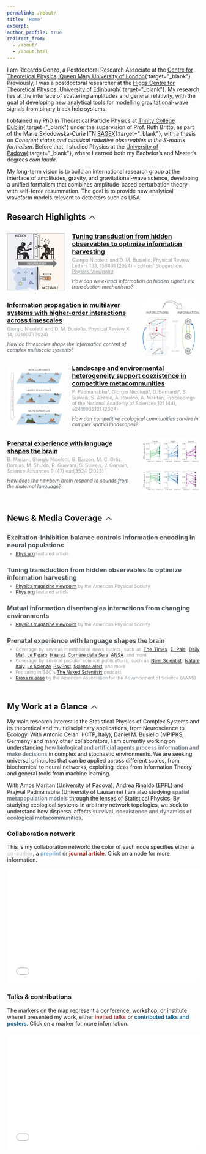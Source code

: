 ```yaml
---
permalink: /about/
title: 'Home'
excerpt:
author_profile: true
redirect_from:
  - /about/
  - /about.html
---
```


I am Riccardo Gonzo, a Postdoctoral Research Associate at the [Centre for Theoretical Physics, Queen Mary University of London](https://www.seresearch.qmul.ac.uk/cfp/){:target="_blank"}<!--_-->. Previously, I was a postdoctoral researcher at the [Higgs Centre for Theoretical Physics, University of Edinburgh](https://www.ph.ed.ac.uk/higgs){:target="_blank"}<!--_-->. My research lies at the interface of scattering amplitudes and general relativity, with the goal of developing new analytical tools for modelling gravitational-wave signals from binary black hole systems.

I obtained my PhD in Theoretical Particle Physics at [Trinity College Dublin](https://www.tcd.ie/){:target="_blank"}<!--_--> under the supervision of Prof. Ruth Britto, as part of the Marie Skłodowska-Curie ITN [SAGEX](https://sagex.org/){:target="_blank"}<!--_-->, with a thesis on *Coherent states and classical radiative observables in the S-matrix formalism*. Before that, I studied Physics at the [University of Padova](https://www.unipd.it/){:target="_blank"}<!--_-->, where I earned both my Bachelor’s and Master’s degrees *cum laude*.

My long-term vision is to build an international research group at the interface of amplitudes, gravity, and gravitational-wave science, developing a unified formalism that combines amplitude-based perturbation theory with self-force resummation. The goal is to provide new analytical waveform models relevant to detectors such as LISA.


## <span style="display: flex; align-items: center;">Research Highlights <span onclick="toggleVisibility('highlights')" style="cursor: pointer; display: inline-block; vertical-align: middle; margin-left: 5px;"><svg id="arrow-highlights" style="display: inline-block; transform: rotate(0deg); transition: transform 1s; vertical-align: middle; transform-origin: center; fill: #4A4E52;" xmlns="http://www.w3.org/2000/svg" height="24" viewBox="0 0 24 24" width="24"><path d="M18.59 16.41L20 15l-8-8-8 8 1.41 1.41L12 9.83z"/></svg></span></span>
<div id="highlights" style="max-height: 2000px; overflow: hidden; transition: max-height 0.5s ease-out;">
<div style="margin-bottom: 10px;"></div>
  <!-- Publication 1 -->
  <div style="display: flex; align-items: center; margin-bottom: 20px;">
    <img src="/images/PRL_transduction.jpg" alt="Publication 1" style="width: 150px; height: auto; margin-right: 20px;">
    <div style="flex: 1; display: flex; flex-direction: column; justify-content: center;">
      <h3 style="margin: 0;"><a href="https://link.aps.org/pdf/10.1103/PhysRevLett.133.158401" target="_blank">Tuning transduction from hidden observables to optimize information harvesting</a></h3>
      <p style="font-size: 0.9em; margin: 5px 0;color:#9BA1A6">Giorgio Nicoletti and D. M. Busiello, Physical Review Letters 133, 158401 (2024) - Editors' Suggestion, <a href="https://physics.aps.org/articles/v17/143" target="_blank" style="color:#9BA1A6">Physics Viewpoint</a></p>
      <p style="font-size: 0.9em; margin: 5px 0;color:#51585e"><i>How can we extract information on hidden signals via transduction mechanisms?</i></p>
    </div>
  </div>
  <!-- Publication 2 -->
  <div style="display: flex; align-items: center; margin-bottom: 20px;">
    <div style="flex: 1; display: flex; flex-direction: column; justify-content: center;">
      <h3 style="margin: 0;"><a href="https://link.aps.org/pdf/10.1103/PhysRevX.14.021007" target="_blank">Information propagation in multilayer systems with higher-order interactions across timescales</a></h3>
      <p style="font-size: 0.9em; margin: 5px 0;color:#9BA1A6">Giorgio Nicoletti and D. M. Busiello, Physical Review X 14, 021007 (2024)</p>
      <p style="font-size: 0.9em; margin: 5px 0;color:#51585e"><i>How do timescales shape the information content of complex multiscale systems?</i></p>
    </div>
    <img src="/images/PRX_multiscale.png" alt="Publication 2" style="width: 150px; height: auto; margin-left: 20px;">
  </div>
  <!-- Publication 3 -->
  <div style="display: flex; align-items: center; margin-bottom: 20px;">
    <img src="/images/PNAS_multispecies.png" alt="Publication 3" style="width: 150px; height: auto; margin-right: 20px;">
    <div style="flex: 1; display: flex; flex-direction: column; justify-content: center;">
      <h3 style="margin: 0;"><a href="https://www.pnas.org/doi/full/10.1073/pnas.2410932121" target="_blank">Landscape and environmental heterogeneity support coexistence in competitive metacommunities</a></h3>
      <p style="font-size: 0.9em; margin: 5px 0;color:#9BA1A6">P. Padmanabha*, Giorgio Nicoletti*, D. Bernardi*, S. Suweis, S. Azaele, A. Rinaldo, A. Maritan, Proceedings of the National Academy of Sciences 121 (44), e2410932121 (2024)</p>
      <p style="font-size: 0.9em; margin: 5px 0;color:#51585e"><i>How can competitive ecological communities survive in complex spatial landscapes?</i></p>
    </div>
  </div>
  <!-- Publication 4 -->
  <div style="display: flex; align-items: center; margin-bottom: 20px;">
    <div style="flex: 1; display: flex; flex-direction: column; justify-content: center;">
      <h3 style="margin: 0;"><a href="https://www.science.org/doi/full/10.1126/sciadv.adj3524" target="_blank">Prenatal experience with language shapes the brain</a></h3>
      <p style="font-size: 0.9em; margin: 5px 0;color:#9BA1A6">B. Mariani, Giorgio Nicoletti, G. Barzon, M. C. Ortiz Barajas, M. Shukla, R. Guevara, S. Suweis, J. Gervain, Science Advances 9 (47) eadj3524 (2023)</p>
      <p style="font-size: 0.9em; margin: 5px 0;color:#51585e"><i>How does the newborn brain respond to sounds from the maternal language?</i></p>
    </div>
    <img src="/images/SciAdv_eeg.png" alt="Publication 4" style="width: 150px; height: auto; margin-left: 20px;">
  </div>
</div>


## <span style="display: flex; align-items: center;">News & Media Coverage <span onclick="toggleVisibility('news')" style="cursor: pointer; display: inline-block; vertical-align: middle; margin-left: 5px;"><svg id="arrow-news" style="display: inline-block; transform: rotate(0deg); transition: transform 1s; vertical-align: middle; transform-origin: center; fill: #4A4E52;" xmlns="http://www.w3.org/2000/svg" height="24" viewBox="0 0 24 24" width="24"><path d="M18.59 16.41L20 15l-8-8-8 8 1.41 1.41L12 9.83z"/></svg></span></span>
<div id="news" style="max-height: 2000px; overflow: hidden; transition: max-height 0.5s ease-out;">
<div style="margin-bottom: 10px;"></div>
  <!-- News -->
  <div style="display: flex; align-items: center; margin-bottom: 20px;">
    <div style="flex: 1; display: flex; flex-direction: column; justify-content: center;">
      <h3 style="margin: 0;color:#51585e">Excitation-Inhibition balance controls information encoding in neural populations</h3>
      <ul style="font-size: 0.95em; margin: 5px 0;color:#51585e;text-align:justify">
        <li style="font-size: 0.9em; color: #9BA1A6;"><a href="https://phys.org/news/2025-03-optimal-brain-requires-excitatory-inhibitory.html" target="_blank">Phys.org</a> featured article</li>
      </ul>
    </div>
  </div>
  <!-- News -->
  <div style="display: flex; align-items: center; margin-bottom: 20px;">
    <div style="flex: 1; display: flex; flex-direction: column; justify-content: center;">
      <h3 style="margin: 0;color:#51585e">Tuning transduction from hidden observables to optimize information harvesting</h3>
      <ul style="font-size: 0.95em; margin: 5px 0;color:#51585e;text-align:justify">
        <li style="font-size: 0.9em; color: #9BA1A6;"><a href="https://physics.aps.org/articles/v17/143" target="_blank">Physics magazine viewpoint</a> by the American Physical Society</li>
        <li style="font-size: 0.9em; color: #9BA1A6;"><a href="https://phys.org/news/2024-10-theoretical-framework-biological.html" target="_blank">Phys.org</a> featured article</li>
      </ul>
    </div>
  </div>
    <!-- News -->
  <div style="display: flex; align-items: center; margin-bottom: 20px;">
    <div style="flex: 1; display: flex; flex-direction: column; justify-content: center;">
      <h3 style="margin: 0;color:#51585e">Mutual information disentangles interactions from changing environments</h3>
      <ul style="font-size: 0.95em; margin: 5px 0;color:#51585e;text-align:justify">
        <li style="font-size: 0.9em; color: #9BA1A6"><a href="https://physics.aps.org/articles/v14/162" target="_blank">Physics magazine viewpoint</a> by the American Physical Society</li>
      </ul>
    </div>
  </div>
  <!-- News -->
  <div style="display: flex; align-items: center; margin-bottom: 20px;">
    <div style="flex: 1; display: flex; flex-direction: column; justify-content: center;">
      <h3 style="margin: 0;color:#51585e">Prenatal experience with language shapes the brain</h3>
      <ul style="font-size: 0.95em; margin: 5px 0;color:#51585e;text-align:justify">
        <li style="font-size: 0.9em; color: #9BA1A6;">Coverage by several international news outlets, such as <a href="https://www.thetimes.co.uk/article/chatty-mums-boost-their-unborn-babies-language-skills-wjl2bxbzl" target="_blank">The Times</a>, <a href="https://elpais.com/salud-y-bienestar/2023-11-22/la-exposicion-al-habla-antes-de-nacer-puede-facilitar-el-aprendizaje-de-los-recien-nacidos.html" target="_blank">El Pais</a>, <a href="https://www.dailymail.co.uk/sciencetech/article-12783189/Why-pays-chatty-mum-Babies-start-learning-language-birth-study-finds.html" target="_blank">Daily Mail</a>, <a href="https://www.lefigaro.fr/sciences/l-acquisition-du-langage-chez-le-bebe-commence-avant-la-naissance-20231124" target="_blank">Le Figaro</a>, <a href="https://www.haaretz.co.il/science/2023-11-23/ty-article/.premium/0000018b-f8e0-d473-affb-f9e851a40000?gift=8e2c603a9be8400cb925edf53ce36268" target="_blank">Haarez</a>, <a href="https://www.corriere.it/salute/23_novembre_30/apprendimento-bambini-piccoli-piu-facile-quando-si-ascolta-lingua-grembo-materno-72cb8baa-8dea-11ee-80d7-6428e39ac8b7.shtml?refresh_ce" target="_blank">Corriere della Sera</a>, <a href="https://www.ansa.it/canale_scienza/notizie/biotech/2023/11/30/lapprendimento-del-linguaggio-inizia-nel-grembo-materno_2bb70f74-8efb-480a-8ef8-631f94fb44df.html" target="_blank">ANSA</a>, and more</li>
        <li style="font-size: 0.9em; color: #9BA1A6;">Coverage by several popular science publications, such as <a href="https://www.newscientist.com/article/2404345-babies-may-start-to-learn-language-before-they-are-born/" target="_blank">New Scientist</a>, <a href="https://www.nature.com/articles/d43978-023-00181-x" target="_blank">Nature Italy</a>, <a href="https://www.lescienze.it/news/2023/11/23/news/linguaggio_mamma_cervello_neonati-14259373/" target="_blank">Le Scienze</a>, <a href="https://www.psypost.org/new-research-suggests-babies-start-learning-language-before-birth/" target="_blank">PsyPost</a>, <a href="https://www.sciencealert.com/what-your-baby-hears-before-theyre-born-really-can-shape-their-brain" target="_blank">Science Alert</a>, and more</li>
        <li style="font-size: 0.9em; color: #9BA1A6;">Featuring in BBC's <a href="https://www.thenakedscientists.com/podcasts/naked-scientists-podcast" target="_blank">The Naked Scientists</a> podcast</li>
        <li style="font-size: 0.9em; color: #9BA1A6;"><a href="https://www.aaas.org/news/babies-brains-are-primed-their-native-language-birth" target="_blank">Press release</a> by the American Association for the Advancement of Science (AAAS)</li>
      </ul>
    </div>
  </div>
</div>

## <span style="display: flex; align-items: center;">My Work at a Glance <span onclick="toggleVisibility('glance')" style="cursor: pointer; display: inline-block; vertical-align: middle; margin-left: 5px;"><svg id="arrow-glance" style="display: inline-block; transform: rotate(0deg); transition: transform 1s; vertical-align: middle; transform-origin: center; fill: #4A4E52;" xmlns="http://www.w3.org/2000/svg" height="24" viewBox="0 0 24 24" width="24"><path d="M18.59 16.41L20 15l-8-8-8 8 1.41 1.41L12 9.83z"/></svg></span></span>
<div id="glance" style="max-height: 2000px; overflow: hidden; transition: max-height 0.5s ease-out;">
My main research interest is the Statistical Physics of Complex Systems and its theoretical and multidisciplinary applications, from Neuroscience to Ecology. With Antonio Celani (ICTP, Italy), Daniel M. Busiello (MPIPKS, Germany) and many other collaborators, I am currently working on understanding <span style="color:#6c757d;font-weight:600;">how biological and artificial agents process information and make decisions</span> in complex and stochastic environments. We are seeking universal principles that can be applied across different scales, from biochemical to neural networks, exploiting ideas from Information Theory and general tools from machine learning.

With Amos Maritan (University of Padova), Andrea Rinaldo (EPFL) and Prajwal Padmanabha (University of Lausanne) I am also studying <span style="color:#6c757d;font-weight:600;">spatial metapopulation models</span> through the lenses of Statistical Physics. By studying ecological systems in arbitrary network topologies, we seek to understand how dispersal affects <span style="color:#6c757d;font-weight:600;">survival, coexistence and dynamics of ecological metacommunities</span>.

<!-- My works have been published in Physical Review X, Physical Review Letters, Proceedings of the National Academy of Sciences (PNAS), and Science Advances, among others. I have presented my work at several international conferences and workshops, -->

<h3>Collaboration network</h3>
<p>This is my collaboration network: the color of each node specifies either a <span style="color:#d6d2d2;font-weight:600;">co-author</span>, a <span style="color:#79addc;font-weight:600;">preprint</span> or <span style="color:#9e1910;font-weight:600;">journal article</span>. Click on a node for more information.</p>

 <iframe src="/collab_net/network.html" height="300" width="100%" style="border: none"></iframe>

<h3>Talks & contributions</h3>
The markers on the map represent a conference, workshop, or institute where I presented my work, either <span style="color:#a23336;font-weight:600;">invited talks</span> or <span style="color:#065b92;font-weight:600;">contributed talks and posters</span>. Click on a marker for more information.
<div style="margin-bottom: 20px;"></div>
 <iframe src="/talkmap/talks_map.html" height="300" width="100%" style="border: none"></iframe>
</div>





<script>
  function toggleVisibility(id) {
    var element = document.getElementById(id);
    var arrow = document.getElementById('arrow-' + id);
    if (element.style.maxHeight === "2000px") {
      element.style.maxHeight = "0px";
      arrow.style.transform = "rotate(180deg)";
    } else {
      element.style.maxHeight = "2000px";
      arrow.style.transform = "rotate(0deg)";
    }
  }
</script>


<script type="application/ld+json">
{
    "@context" : "http://schema.org",
    "@type" : "ProfilePage",
    "mainEntity" : {
  "@type": "Person",
  "@id": "https://giorgionicoletti.github.io",
  "name": "Giorgio Nicoletti",
  "nationality": "Italian",
  "award": [
    "Graduate Alumni Award, University of Padova"
  ],
  "affiliation": [
    {
      "@type": "Organization",
      "name": "International Center for Theoretical Physics",
      "sameAs": [
        "https://x.com/ictpnews",
        "https://www.ictp.it/",
        "https://www.linkedin.com/company/ictp-page/",
        "https://www.youtube.com/channel/UChFTAv9bS-LJjXSVkFBkK5g"
      ]
      }
  ],
  "alumniOf": [
    {
    "@type": "CollegeOrUniversity",
    "name": "University of Padova",
    "sameAs": "https://www.unipd.it/"
    },
    {
    "@type": "CollegeOrUniversity",
    "name": "EPFL",
      "sameAs": "https://www.epfl.ch/en/"
    }
  ],
  "gender": "Male",
  "honorificPrefix": "Dr.",
  "jobTitle": "ICTP Postdoctoral Fellow",
  "Description": "Researcher in Theoretical Physics",
  "disambiguatingDescription": "Theoretical physicist working on Complex Systems, at the interface between Physics, Biology, and Ecology.",
  "worksFor": [
    {
      "@type": "Organization",
      "name": "Quantitative Life Sciences Section at ICTP",
          "sameAs": [
        "https://x.com/ictpnews",
        "https://www.ictp.it/",
        "https://www.ictp.it/qls",
        "https://www.linkedin.com/company/ictp-page/",
        "https://www.youtube.com/channel/UChFTAv9bS-LJjXSVkFBkK5g"
      ]
    }
  ],
  "url": "https://giorgionicolletti.github.io",
  "image": "https://giorgionicoletti.github.io/images/profile_picture.png",
  "address": {
    "@type": "PostalAddress",
    "addressLocality": "Trieste",
    "addressCountry": "Italy"
  },
  "sameAs": [
    "https://twitter.com/@gnicoletti09",
    "https://www.linkedin.com/in/giorgio-nicoletti-023556a3/",
    "https://github.com/giorgionicoletti",
    "https://scholar.google.com/citations?user=PVA6lnMAAAAJ",
    "https://orcid.org/0000-0002-7682-0596",
    "https://www.webofscience.com/wos/author/record/GIW-7237-2022",
    "https://bsky.app/profile/giorgionicoletti.bsky.social",
      "https://www.ictp.it/member/giorgio-nicoletti",
      "https://people.epfl.ch/giorgio.nicoletti?lang=en",
      "https://www.researchgate.net/profile/Giorgio-Nicoletti-2"
    ]
  }
}
</script>

